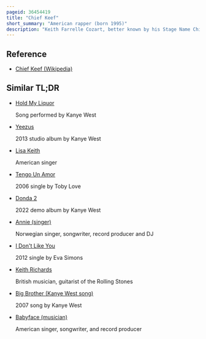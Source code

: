 ```yaml
---
pageid: 36454419
title: "Chief Keef"
short_summary: "American rapper (born 1995)"
description: "Keith Farrelle Cozart, better known by his Stage Name Chief Keef, is an american Rapper, Singer, Songwriter, and Record Producer. Born in Chicago's south Side he began his recording Career as a Teenager and first garnered regional Attention and Praise for his Mixtapes in the early 2010s. His first local Hit I do n't like was released in March 2012 and soon became his first Entry on the Billboard hot 100 a Remix Version was featured by high-profile hometown native Kanye West."
---
```


## Reference

- [Chief Keef (Wikipedia)](https://en.wikipedia.org/?curid=36454419)

## Similar TL;DR

- [Hold My Liquor](/tldr/en/hold-my-liquor)

  Song performed by Kanye West

- [Yeezus](/tldr/en/yeezus)

  2013 studio album by Kanye West

- [Lisa Keith](/tldr/en/lisa-keith)

  American singer

- [Tengo Un Amor](/tldr/en/tengo-un-amor)

  2006 single by Toby Love

- [Donda 2](/tldr/en/donda-2)

  2022 demo album by Kanye West

- [Annie (singer)](/tldr/en/annie-singer)

  Norwegian singer, songwriter, record producer and DJ

- [I Don't Like You](/tldr/en/i-dont-like-you)

  2012 single by Eva Simons

- [Keith Richards](/tldr/en/keith-richards)

  British musician, guitarist of the Rolling Stones

- [Big Brother (Kanye West song)](/tldr/en/big-brother-kanye-west-song)

  2007 song by Kanye West

- [Babyface (musician)](/tldr/en/babyface-musician)

  American singer, songwriter, and record producer
